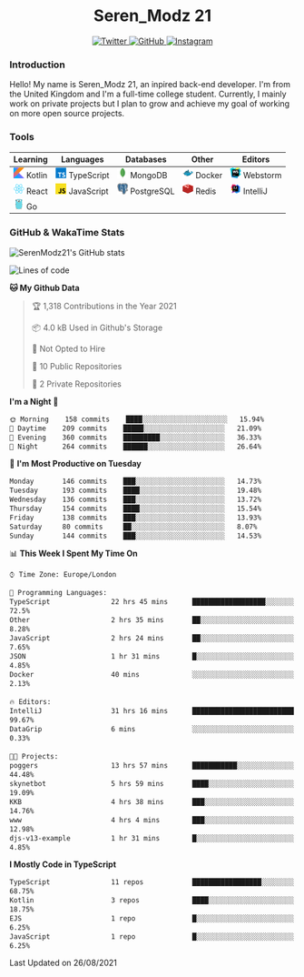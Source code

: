 <div align="center">
  <h1>Seren_Modz 21</h1>
  <a href="https://twitter.com/SerenModz21">
    <img alt="Twitter" src="https://img.shields.io/badge/twitter%20-%231DA1F2.svg?&style=for-the-badge&logo=Twitter&logoColor=white">
  </a>
  <a href="https://github.com/SerenModz21">
    <img alt="GitHub" src="https://img.shields.io/badge/github%20-%23121011.svg?&style=for-the-badge&logo=github&logoColor=white">
  </a>
  <a href="https://www.instagram.com/serenmodz21">
    <img alt="Instagram" src="https://img.shields.io/badge/instagram%20-%23E4405F.svg?&style=for-the-badge&logo=Instagram&logoColor=white">
  </a>
</div>

### Introduction

Hello! My name is Seren_Modz 21, an inpired back-end developer. I'm from the United Kingdom and I'm a full-time college student. Currently, I mainly work on private projects but I plan to grow and achieve my goal of working on more open source projects. 

### Tools

 **Learning**                                        | **Languages**                                               | **Databases**                                               | **Other**                                           | **Editors**                                                  
-----------------------------------------------------|-------------------------------------------------------------|-------------------------------------------------------------|-----------------------------------------------------|--------------------------------------------------------------
 <img width="19px" src="./assets/kotlin.svg"> Kotlin | <img width="19px" src="./assets/typescript.svg"> TypeScript | <img width="19px" src="./assets/mongodb.svg"> MongoDB       | <img width="19px" src="./assets/docker.svg"> Docker | <img width="19px" src="./assets/webstorm.svg"> Webstorm      
 <img width="19px" src="./assets/react.svg"> React   | <img width="19px" src="./assets/javascript.svg"> JavaScript | <img width="19px" src="./assets/postgresql.svg"> PostgreSQL | <img width="19px" src="./assets/redis.svg"> Redis   | <img width="19px" src="./assets/intellij-idea.svg"> IntelliJ
 <img width="19px" src="./assets/go.svg"> Go         |                                                             |                                                             |                                                     |                                                                                                               

### GitHub & WakaTime Stats

![SerenModz21's GitHub stats](https://github-readme-stats.vercel.app/api?username=SerenModz21&show_icons=true&theme=dark)

<!--START_SECTION:waka-->
![Lines of code](https://img.shields.io/badge/From%20Hello%20World%20I%27ve%20Written-18568%20lines%20of%20code-blue)

**🐱 My Github Data** 

> 🏆 1,318 Contributions in the Year 2021
 > 
> 📦 4.0 kB Used in Github's Storage 
 > 
> 🚫 Not Opted to Hire
 > 
> 📜 10 Public Repositories 
 > 
> 🔑 2 Private Repositories  
 > 
**I'm a Night 🦉** 

```text
🌞 Morning    158 commits    ████░░░░░░░░░░░░░░░░░░░░░   15.94% 
🌆 Daytime    209 commits    █████░░░░░░░░░░░░░░░░░░░░   21.09% 
🌃 Evening    360 commits    █████████░░░░░░░░░░░░░░░░   36.33% 
🌙 Night      264 commits    ██████░░░░░░░░░░░░░░░░░░░   26.64%

```
📅 **I'm Most Productive on Tuesday** 

```text
Monday       146 commits    ███░░░░░░░░░░░░░░░░░░░░░░   14.73% 
Tuesday      193 commits    ████░░░░░░░░░░░░░░░░░░░░░   19.48% 
Wednesday    136 commits    ███░░░░░░░░░░░░░░░░░░░░░░   13.72% 
Thursday     154 commits    ████░░░░░░░░░░░░░░░░░░░░░   15.54% 
Friday       138 commits    ███░░░░░░░░░░░░░░░░░░░░░░   13.93% 
Saturday     80 commits     ██░░░░░░░░░░░░░░░░░░░░░░░   8.07% 
Sunday       144 commits    ███░░░░░░░░░░░░░░░░░░░░░░   14.53%

```


📊 **This Week I Spent My Time On** 

```text
⌚︎ Time Zone: Europe/London

💬 Programming Languages: 
TypeScript               22 hrs 45 mins      ██████████████████░░░░░░░   72.5% 
Other                    2 hrs 35 mins       ██░░░░░░░░░░░░░░░░░░░░░░░   8.28% 
JavaScript               2 hrs 24 mins       ██░░░░░░░░░░░░░░░░░░░░░░░   7.65% 
JSON                     1 hr 31 mins        █░░░░░░░░░░░░░░░░░░░░░░░░   4.85% 
Docker                   40 mins             ░░░░░░░░░░░░░░░░░░░░░░░░░   2.13%

🔥 Editors: 
IntelliJ                 31 hrs 16 mins      █████████████████████████   99.67% 
DataGrip                 6 mins              ░░░░░░░░░░░░░░░░░░░░░░░░░   0.33%

🐱‍💻 Projects: 
poggers                  13 hrs 57 mins      ███████████░░░░░░░░░░░░░░   44.48% 
skynetbot                5 hrs 59 mins       ████░░░░░░░░░░░░░░░░░░░░░   19.09% 
KKB                      4 hrs 38 mins       ███░░░░░░░░░░░░░░░░░░░░░░   14.76% 
www                      4 hrs 4 mins        ███░░░░░░░░░░░░░░░░░░░░░░   12.98% 
djs-v13-example          1 hr 31 mins        █░░░░░░░░░░░░░░░░░░░░░░░░   4.85%

```

**I Mostly Code in TypeScript** 

```text
TypeScript               11 repos            █████████████████░░░░░░░░   68.75% 
Kotlin                   3 repos             ████░░░░░░░░░░░░░░░░░░░░░   18.75% 
EJS                      1 repo              █░░░░░░░░░░░░░░░░░░░░░░░░   6.25% 
JavaScript               1 repo              █░░░░░░░░░░░░░░░░░░░░░░░░   6.25%

```



 Last Updated on 26/08/2021
<!--END_SECTION:waka-->
